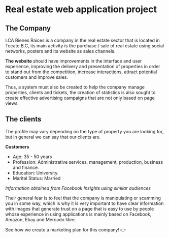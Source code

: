 # Real estate web application project

## The Company 
LCA Bienes Raices is a company in the real estate sector that is located in Tecate B.C, its main activity is the purchase / sale of real estate using social networks, posters and its website as sales channels.

**The website** should have improvements in the interface and user experience, improving the delivery and presentation of properties in order to stand out from the competition, increase interactions, attract potential customers and improve sales.

Thus, a system must also be created to help the company manage properties, clients and tickets, the creation of statistics is also sought to create effective advertising campaigns that are not only based on page views.


## The clients
The profile may vary depending on the type of property you are looking for, but in general we can say that our clients are.

**Customers**
* Age: 35 - 50 years
* Profession: Administrative services, management, production, business and finance.
* Education: University.
* Marital Status: Married

*Information obtained from Facebook Insights using similar audiences*

Their general fear is to feel that the company is manipulating or scamming you in some way, which is why it is very important to have clear information with images that generate trust on a page that is easy to use by people whose experience in using applications is mainly based on Facebook, Amazon, Ebay and Mercado libre.

See how we create a marketing plan for this company! 👉
